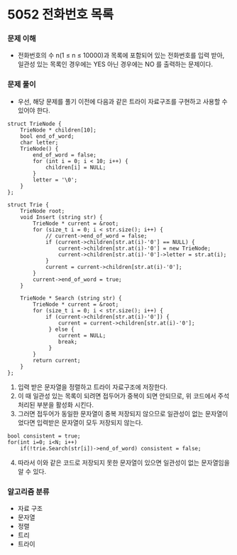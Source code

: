 # 5052 전화번호 목록

### 문제 이해

* 전화번호의 수 n(1 ≤ n ≤ 10000)과 목록에 포함되어 있는 전화번호를 입력 받아, 일관성 있는 목록인 경우에는 YES 아닌 경우에는 NO 를 출력하는 문제이다.

### 문제 풀이

* 우선, 해당 문제를 풀기 이전에 다음과 같은 트라이 자료구조를 구현하고 사용할 수 있어야 한다.
```
struct TrieNode {
    TrieNode * children[10];
    bool end_of_word;
    char letter;
    TrieNode() {
        end_of_word = false;
        for (int i = 0; i < 10; i++) {
            children[i] = NULL;
        }
        letter = '\0';
    }
};

struct Trie {
    TrieNode root;
    void Insert (string str) {
        TrieNode * current = &root;
        for (size_t i = 0; i < str.size(); i++) {
        	// current->end_of_word = false;
            if (current->children[str.at(i)-'0'] == NULL) {
                current->children[str.at(i)-'0'] = new TrieNode;
                current->children[str.at(i)-'0']->letter = str.at(i);
            }
            current = current->children[str.at(i)-'0'];
        }
        current->end_of_word = true;
    }
    
    TrieNode * Search (string str) {
        TrieNode * current = &root;
        for (size_t i = 0; i < str.size(); i++) {
            if (current->children[str.at(i)-'0']) {
                current = current->children[str.at(i)-'0'];
             } else {
                current = NULL;
                break;
             }
        }
        return current;
    }
};
```
1. 입력 받은 문자열을 정렬하고 트라이 자료구조에 저장한다.
2. 이 때 일관성 있는 목록이 되려면 접두어가 중복이 되면 안되므로, 위 코드에서 주석 처리된 부분을 활성화 시킨다.
3. 그러면 접두어가 동일한 문자열이 중복 저장되지 않으므로 일관성이 없는 문자열이었다면 입력받은 문자열이 모두 저장되지 않는다.
```
bool consistent = true;
for(int i=0; i<N; i++)
	if(!trie.Search(str[i])->end_of_word) consistent = false;
```
4. 따라서 이와 같은 코드로 저장되지 못한 문자열이 있으면 일관성이 없는 문자열임을 알 수 있다.

### 알고리즘 분류
* 자료 구조
* 문자열
* 정렬
* 트리
* 트라이
